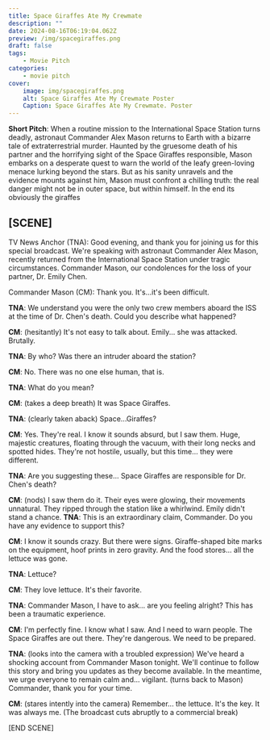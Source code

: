 ```yaml
---
title: Space Giraffes Ate My Crewmate
description: ""
date: 2024-08-16T06:19:04.062Z
preview: /img/spacegiraffes.png
draft: false
tags:
    - Movie Pitch
categories:
    - movie pitch
cover:
    image: img/spacegiraffes.png
    alt: Space Giraffes Ate My Crewmate Poster
    Caption: Space Giraffes Ate My Crewmate. Poster
---
```


**Short Pitch**: When a routine mission to the International Space Station turns deadly, astronaut Commander Alex Mason returns to Earth with a bizarre tale of extraterrestrial murder. Haunted by the gruesome death of his partner and the horrifying sight of the Space Giraffes responsible, Mason embarks on a desperate quest to warn the world of the leafy green-loving menace lurking beyond the stars. But as his sanity unravels and the evidence mounts against him, Mason must confront a chilling truth: the real danger might not be in outer space, but within himself.
In the end its obviously the giraffes

## [SCENE]

TV News Anchor (TNA): Good evening, and thank you for joining us for this special broadcast. We're speaking with astronaut Commander Alex Mason, recently returned from the International Space Station under tragic circumstances. Commander Mason, our condolences for the loss of your partner, Dr. Emily Chen.

Commander Mason (CM): Thank you. It's...it's been difficult.

**TNA**: We understand you were the only two crew members aboard the ISS at the time of Dr. Chen's death. Could you describe what happened?

**CM**: (hesitantly) It's not easy to talk about. Emily... she was attacked. Brutally.

**TNA**: By who? Was there an intruder aboard the station?

**CM**: No. There was no one else human, that is.

**TNA**: What do you mean?

**CM**: (takes a deep breath) It was Space Giraffes.

**TNA**: (clearly taken aback) Space...Giraffes?

**CM**: Yes. They're real. I know it sounds absurd, but I saw them. Huge, majestic creatures, floating through the vacuum, with their long necks and spotted hides. They're not hostile, usually, but this time... they were different.

**TNA**: Are you suggesting these... Space Giraffes are responsible for Dr. Chen's death?

**CM**: (nods) I saw them do it. Their eyes were glowing, their movements unnatural. They ripped through the station like a whirlwind. Emily didn't stand a chance.
**TNA**: This is an extraordinary claim, Commander. Do you have any evidence to support this?

**CM**: I know it sounds crazy. But there were signs. Giraffe-shaped bite marks on the equipment, hoof prints in zero gravity. And the food stores... all the lettuce was gone.

**TNA**: Lettuce?

**CM**: They love lettuce. It's their favorite.

**TNA**: Commander Mason, I have to ask... are you feeling alright? This has been a traumatic experience.

**CM**: I'm perfectly fine. I know what I saw. And I need to warn people. The Space Giraffes are out there. They're dangerous. We need to be prepared.

**TNA**: (looks into the camera with a troubled expression) We've heard a shocking account from Commander Mason tonight. We'll continue to follow this story and bring you updates as they become available. In the meantime, we urge everyone to remain calm and... vigilant. (turns back to Mason) Commander, thank you for your time.

**CM**: (stares intently into the camera) Remember... the lettuce. It's the key. It was always me. (The broadcast cuts abruptly to a commercial break)

[END SCENE]